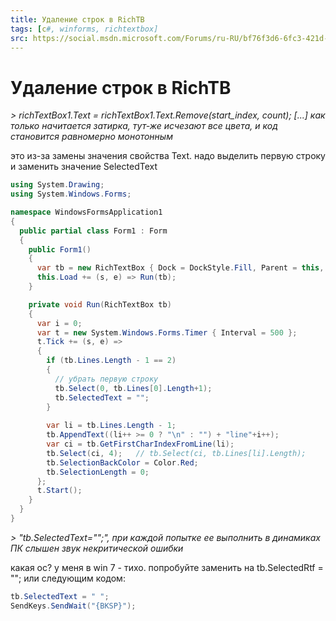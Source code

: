 ```yaml
---
title: Удаление строк в RichTB
tags: [c#, winforms, richtextbox]
src: https://social.msdn.microsoft.com/Forums/ru-RU/bf76f3d6-6fc3-421d-ae0b-4ab9a55f0335/-richtb?forum=fordesktopru
---
```

# Удаление строк в RichTB
*> richTextBox1.Text = richTextBox1.Text.Remove(start_index, count); [...] как только начитается затирка, тут-же исчезают все цвета, и код становится равномерно монотонным*

это из-за замены значения свойства Text.
надо выделить первую строку и заменить значение SelectedText
```c#
using System.Drawing;
using System.Windows.Forms;

namespace WindowsFormsApplication1
{
  public partial class Form1 : Form
  {
    public Form1()
    {
      var tb = new RichTextBox { Dock = DockStyle.Fill, Parent = this, Font = new Font("verdana", 12) };
      this.Load += (s, e) => Run(tb);
    }

    private void Run(RichTextBox tb)
    {
      var i = 0;
      var t = new System.Windows.Forms.Timer { Interval = 500 };
      t.Tick += (s, e) =>
      {
        if (tb.Lines.Length - 1 == 2)
        {
          // убрать первую строку
          tb.Select(0, tb.Lines[0].Length+1);      
          tb.SelectedText = "";
        }
        
        var li = tb.Lines.Length - 1;
        tb.AppendText((li++ >= 0 ? "\n" : "") + "line"+i++);
        var ci = tb.GetFirstCharIndexFromLine(li);
        tb.Select(ci, 4);   // tb.Select(ci, tb.Lines[li].Length);
        tb.SelectionBackColor = Color.Red;
        tb.SelectionLength = 0;
      };
      t.Start();
    }
  }
}
```
*> "tb.SelectedText="";", при каждой попытке ее выполнить в динамиках ПК слышен звук некритической ошибки*

какая ос? у меня в win 7 - тихо. попробуйте заменить на tb.SelectedRtf = ""; или следующим кодом:
```c#
tb.SelectedText = " ";
SendKeys.SendWait("{BKSP}");
```
